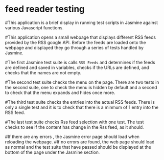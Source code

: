 # feed reader testing

#This application is a brief display in running test scripts in Jasmine against various Javascript functions.

#This application opens a small webpage that displays different RSS feeds provided by the RSS google API. Before the feeds are loaded onto the webpage and displayed they go through a series of tests handled by Jasmine.

#The first Jasmine test suite is calls `RSS Feeds` and determines if the feeds are defined and saved in variables, checks if the URLs are defined, and checks that the names are not empty. 

#The second test suite checks the menu on the page. There are two tests in the second suite, one to check the menu is hidden by default and a second to check that the menu expands and hides once more. 

#The third test suite checks the entries into the actual RSS feeds. There is only a single test and it is to check that there is a minmum of 1 entry into the RSS feed.

#The last test suite checks Rss feed selection with one test. The test checks to see if the content has change in the Rss feed, as it should. 

#If there are any errors , the Jasmine error page should load when reloading the webpage.
#If no errors are found, the web page should load as normal and the test suite that have passed should be displayed at the bottom of the page under the Jasmine section. 
